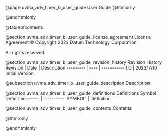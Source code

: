 @page uvma_adv_timer_b_user_guide User Guide
@htmlonly
<div class="autonumbering">
@endhtmlonly


@tableofcontents


@section uvma_adv_timer_b_user_guide_license_agreement License Agreement
© Copyright 2023 Datum Technology Corporation

All rights reserved.


@section uvma_adv_timer_b_user_guide_revision_history Revision History
Revision  | Date | Description
--------- | ---- | -----------
1.0 | 2023/7/10 | Initial Version

@subsection uvma_adv_timer_b_user_guide_description Description


@section uvma_adv_timer_b_user_guide_definitions Definitions
Symbol | Definition
------ | ----------
 'SYMBOL' | Definition


@section uvma_adv_timer_b_user_guide_contents Contents


@htmlonly
</div>
@endhtmlonly